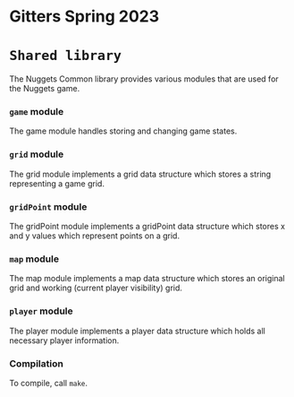 # Gitters Spring 2023

# `Shared library`

The Nuggets Common library provides various modules that are used for the Nuggets game.

### `game` module

The game module handles storing and changing game states.

### `grid` module

The grid module implements a grid data structure which stores a string representing a game grid.

### `gridPoint` module

The gridPoint module implements a gridPoint data structure which stores x and y values which represent points on a grid.

### `map` module

The map module implements a map data structure which stores an original grid and working (current player visibility) grid.

### `player` module

The player module implements a player data structure which holds all necessary player information.


### Compilation

To compile, call `make`. 